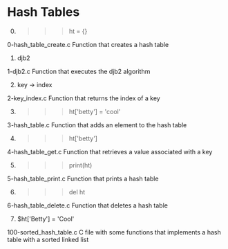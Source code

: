 # Hash Tables

0. >>> ht = {}

0-hash_table_create.c	Function that creates a hash table

1. djb2

1-djb2.c	Function that executes the djb2 algorithm

2. key -> index

2-key_index.c	Function that returns the index of a key

3. >>> ht['betty'] = 'cool'

3-hash_table.c	Function that adds an element to the hash table

4. >>> ht['betty']

4-hash_table_get.c	Function that retrieves a value associated with a key

5. >>> print(ht)

5-hash_table_print.c	Function that prints a hash table

6. >>> del ht

6-hash_table_delete.c	Function that deletes a hash table

7. $ht['Betty'] = 'Cool'

100-sorted_hash_table.c	C file with some functions that implements a hash table with a sorted linked list

